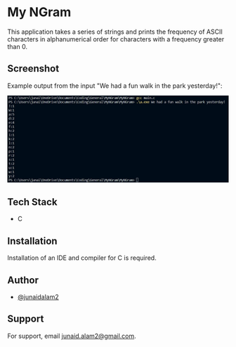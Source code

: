 # My NGram
This application takes a series of strings and prints the frequency of ASCII characters in alphanumerical order for characters with a frequency greater than 0.


## Screenshot
Example output from the input "We had a fun walk in the park yesterday!":

![Screenshot](https://github.com/junaidalam2/MyNGram/blob/main/screenshot.jpg?raw=true)


## Tech Stack
- C


## Installation
Installation of an IDE and compiler for C is required. 

## Author
- [@junaidalam2](https://github.com/junaidalam2)


## Support
For support, email junaid.alam2@gmail.com.
